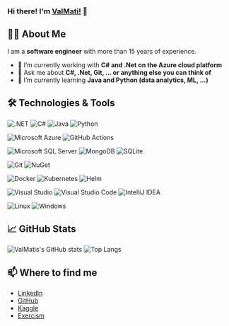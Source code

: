 ### Hi there! I'm **[ValMati!](https://www.linkedin.com/in/ValMati)** 👋

## 🧑‍💻 About Me

I am a **software engineer** with more than 15 years of experience.

- 🔭 I’m currently working with **C# and .Net on the Azure cloud platform**
- 💬 Ask me about **C#, .Net, Git, ... or anything else you can think of**
- 🌱 I’m currently learning **Java and Python (data analytics, ML, ...)**


## 🛠️ Technologies & Tools

![.NET](https://img.shields.io/badge/.NET-512BD4?logo=dotnet&logoColor=fff)
![C#](https://custom-icon-badges.demolab.com/badge/C%23-%23239120.svg?logo=cshrp&logoColor=white)
![Java](https://img.shields.io/badge/Java-%23ED8B00.svg?logo=openjdk&logoColor=white)
![Python](https://img.shields.io/badge/Python-3776AB?logo=python&logoColor=fff)

![Microsoft Azure](https://custom-icon-badges.demolab.com/badge/Microsoft%20Azure-0089D6?logo=msazure&logoColor=white)
![GitHub Actions](https://img.shields.io/badge/GitHub_Actions-2088FF?logo=github-actions&logoColor=white)

![Microsoft SQL Server](https://custom-icon-badges.demolab.com/badge/Microsoft%20SQL%20Server-CC2927?logo=mssqlserver-white&logoColor=white)
![MongoDB](https://img.shields.io/badge/-MongoDB-333333?style=flat&logo=mongodb)
![SQLite](https://img.shields.io/badge/SQLite-%2307405e.svg?logo=sqlite&logoColor=white)

![Git](https://img.shields.io/badge/-Git-333333?style=flat&logo=git)
![NuGet](https://img.shields.io/badge/NuGet-004880?logo=nuget&logoColor=fff)

![Docker](https://img.shields.io/badge/-Docker-333333?style=flat&logo=docker)
![Kubernetes](https://img.shields.io/badge/Kubernetes-326CE5?logo=kubernetes&logoColor=fff)
![Helm](https://img.shields.io/badge/Helm-0F1689?logo=helm&logoColor=fff)

![Visual Studio](https://custom-icon-badges.demolab.com/badge/Visual%20Studio-5C2D91.svg?&logo=visual-studio&logoColor=white)
![Visual Studio Code](https://custom-icon-badges.demolab.com/badge/Visual%20Studio%20Code-0078d7.svg?logo=vsc&logoColor=white)
![IntelliJ IDEA](https://img.shields.io/badge/IntelliJIDEA-000000.svg?logo=intellij-idea&logoColor=white)

![Linux](https://img.shields.io/badge/Linux-FCC624?logo=linux&logoColor=black)
![Windows](https://custom-icon-badges.demolab.com/badge/Windows-0078D6?logo=windows11&logoColor=white)

## 📈 GitHub Stats

![ValMatis's GitHub stats](https://github-readme-stats.vercel.app/api?username=ValMati&show_icons=true&theme=radical)
![Top Langs](https://github-readme-stats.vercel.app/api/top-langs/?username=ValMati&layout=compact&theme=radical)

## 📫 Where to find me

- [LinkedIn](https://www.linkedin.com/in/valmati)
- [GitHub](https://github.com/ValMati/)
- [Kaggle](https://www.kaggle.com/valmati)
- [Exercism](https://exercism.org/profiles/Valmati)
